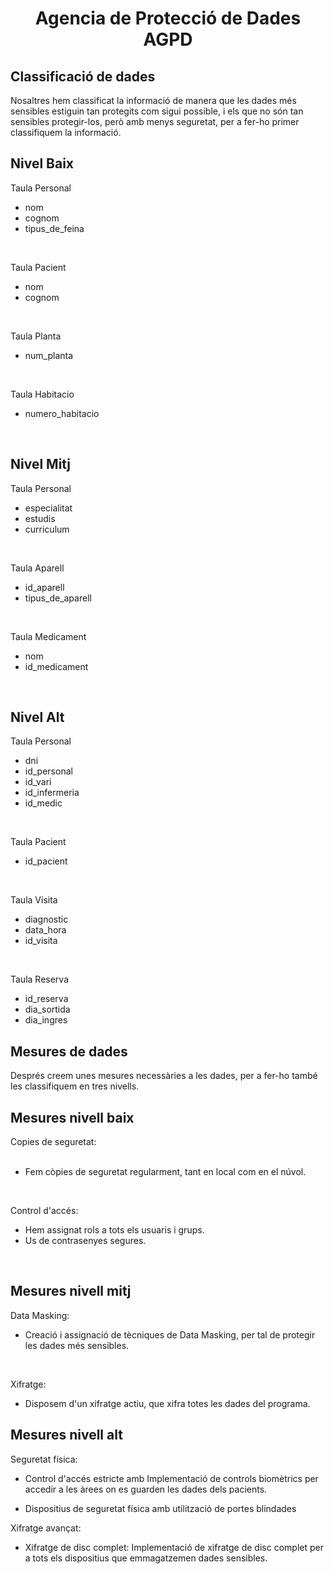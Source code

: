# <p align="center"> Agencia de Protecció de Dades AGPD</p>

Classificació de dades
----------------------
Nosaltres hem classificat la informació de manera que les dades més sensibles estiguin tan protegits com sigui possible, i els que no són tan sensibles protegir-los, però amb menys seguretat, per a fer-ho primer classifiquem la informació. 
<h2> Nivel Baix </h2>

Taula Personal
- nom
- cognom
- tipus_de_feina

<br>

Taula Pacient
- nom
- cognom

<br>

Taula Planta
- num_planta

<br>

Taula Habitacio
- numero_habitacio


<br>
<h2> Nivel Mitj </h2>

Taula Personal
- especialitat
- estudis
- curriculum

<br>

Taula Aparell
- id_aparell
- tipus_de_aparell

<br>
  
Taula Medicament
- nom
- id_medicament

<br>

<h2> Nivel Alt </h2>

Taula Personal
- dni
- id_personal
- id_vari
- id_infermeria
- id_medic

<br>

Taula Pacient
- id_pacient

<br>

Taula Visita
- diagnostic
- data_hora
- id_visita

<br>

Taula Reserva
- id_reserva
- dia_sortida
- dia_ingres


<h2> Mesures de dades </h2>

Després creem unes mesures necessàries a les dades, per a fer-ho també les classifiquem en tres nivells.

<h2> Mesures nivell baix </h2>
Copies de seguretat: <br>

<br>

- Fem còpies de seguretat regularment, tant en local com en el núvol.

<br>

Control d'accés:
- Hem assignat rols a tots els usuaris i grups.
- Us de contrasenyes segures.

<br>

<h2> Mesures nivell mitj </h2>

Data Masking: <br>
- Creació i assignació de tècniques de Data Masking, per tal de protegir les dades més sensibles.

<br>

Xifratge:
- Disposem d'un xifratge actiu, que xifra totes les dades del programa.

<h2> Mesures nivell alt </h2>

Seguretat física:

- Control d'accés estricte amb Implementació de controls biomètrics per accedir a les àrees on es guarden les dades dels pacients.

- Dispositius de seguretat física amb utilització de portes blindades

Xifratge avançat:

- Xifratge de disc complet: Implementació de xifratge de disc complet per a tots els dispositius que emmagatzemen dades sensibles.




